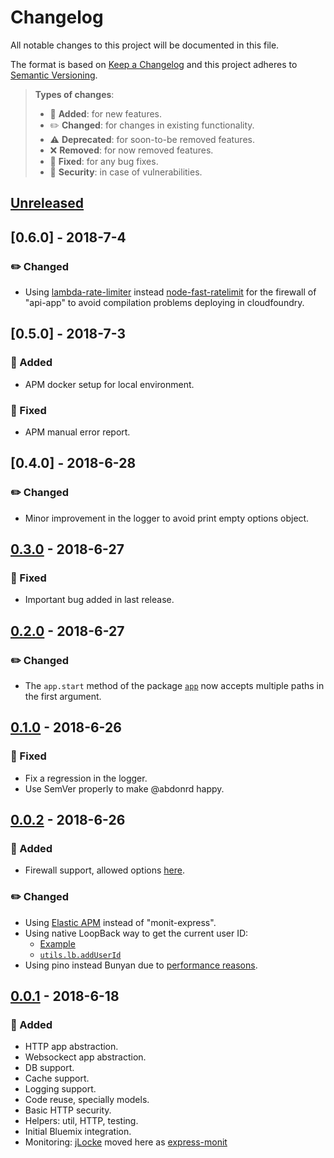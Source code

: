 # Changelog

All notable changes to this project will be documented in this file.

The format is based on [Keep a Changelog](http://keepachangelog.com/en/1.0.0/)
and this project adheres to [Semantic Versioning](http://semver.org/spec/v2.0.0.html).

> **Types of changes**:
>
> - 🎉 **Added**: for new features.
> - ✏️ **Changed**: for changes in existing functionality.
> - ⚠️ **Deprecated**: for soon-to-be removed features.
> - ❌ **Removed**: for now removed features.
> - 🐛 **Fixed**: for any bug fixes.
> - 👾 **Security**: in case of vulnerabilities.

## [Unreleased]

## [0.6.0] - 2018-7-4

### ✏️ Changed

- Using [lambda-rate-limiter](https://github.com/simlu/lambda-rate-limiter) instead [node-fast-ratelimit](https://github.com/valeriansaliou/node-fast-ratelimit) for the firewall of "api-app" to avoid compilation problems deploying in cloudfoundry.

## [0.5.0] - 2018-7-3

### 🎉 Added

- APM docker setup for local environment.

### 🐛 Fixed

- APM manual error report.

## [0.4.0] - 2018-6-28

### ✏️ Changed

- Minor improvement in the logger to avoid print empty options object.

## [0.3.0] - 2018-6-27

### 🐛 Fixed

- Important bug added in last release.

## [0.2.0] - 2018-6-27

### ✏️ Changed

- The `app.start` method of the package [`app`](packages/hume-app) now accepts multiple paths in the first argument.

## [0.1.0] - 2018-6-26

### 🐛 Fixed

- Fix a regression in the logger.
- Use SemVer properly to make @abdonrd happy.

## [0.0.2] - 2018-6-26

### 🎉 Added

- Firewall support, allowed options [here](packages/hume-app#appstartpath-opts---null).

### ✏️ Changed

- Using [Elastic APM](https://www.elastic.co/solutions/apm) instead of "monit-express".
- Using native LoopBack way to get the current user ID:
  - [Example](https://github.com/IBMResearch/hume/blob/master/example/server/models/cat.js#L27)
  - [`utils.lb.addUserId`](https://github.com/IBMResearch/hume/tree/master/packages/hume-utils#async-lbadduseridmodel---null)
- Using pino instead Bunyan due to [performance reasons](https://medium.com/@nearform/the-cost-of-logging-9faa11fd053).

## [0.0.1] - 2018-6-18

### 🎉 Added

- HTTP app abstraction.
- Websockect app abstraction.
- DB support.
- Cache support.
- Logging support.
- Code reuse, specially models.
- Basic HTTP security.
- Helpers: util, HTTP, testing.
- Initial Bluemix integration.
- Monitoring: [jLocke](https://github.com/IBMResearch/jlocke) moved here as [express-monit](packages/hume-express-monit)

[unreleased]: https://github.com/IBMResearch/hume/compare/v0.3.0...HEAD
[0.3.0]: https://github.com/IBMResearch/hume/compare/v0.2.0...v0.3.0
[0.2.0]: https://github.com/IBMResearch/hume/compare/v0.1.0...v0.2.0
[0.1.0]: https://github.com/IBMResearch/hume/compare/v0.0.2...v0.1.0
[0.0.2]: https://github.com/IBMResearch/hume/compare/v0.0.1...v0.0.2
[0.0.1]: https://github.com/IBMResearch/hume/compare/40ae2fa5b031c2c3edd9981503f2cc7b08eb8d28...v0.0.1
